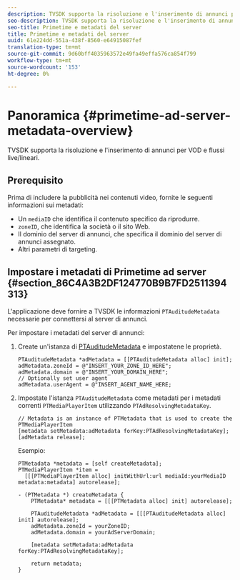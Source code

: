 ```yaml
---
description: TVSDK supporta la risoluzione e l'inserimento di annunci per VOD e flussi live/lineari.
seo-description: TVSDK supporta la risoluzione e l'inserimento di annunci per VOD e flussi live/lineari.
seo-title: Primetime e metadati del server
title: Primetime e metadati del server
uuid: 61e224dd-551a-438f-8560-e64915087fef
translation-type: tm+mt
source-git-commit: 9d60bff4035963572e49fa49effa576ca854f799
workflow-type: tm+mt
source-wordcount: '153'
ht-degree: 0%

---
```



# Panoramica {#primetime-ad-server-metadata-overview}

TVSDK supporta la risoluzione e l&#39;inserimento di annunci per VOD e flussi live/lineari.

## Prerequisito

Prima di includere la pubblicità nei contenuti video, fornite le seguenti informazioni sui metadati:

* Un `mediaID` che identifica il contenuto specifico da riprodurre.
* `zoneID`, che identifica la società o il sito Web.
* Il dominio del server di annunci, che specifica il dominio del server di annunci assegnato.
* Altri parametri di targeting.

## Impostare i metadati di Primetime ad server {#section_86C4A3B2DF124770B9B7FD2511394313}

L&#39;applicazione deve fornire a TVSDK le informazioni `PTAuditudeMetadata` necessarie per connettersi al server di annunci.

Per impostare i metadati del server di annunci:

1. Create un&#39;istanza di [PTAuditudeMetadata](https://help.adobe.com/en_US/primetime/api/psdk/appledoc/Classes/PTAuditudeMetadata.html) e impostatene le proprietà.

   ```
   PTAuditudeMetadata *adMetadata = [[PTAuditudeMetadata alloc] init];  
   adMetadata.zoneId = @"INSERT_YOUR_ZONE_ID_HERE"; 
   adMetadata.domain = @"INSERT_YOUR_DOMAIN_HERE"; 
   // Optionally set user agent 
   adMetadata.userAgent = @"INSERT_AGENT_NAME_HERE; 
   ```

1. Impostate l&#39;istanza `PTAuditudeMetadata` come metadati per i metadati correnti `PTMediaPlayerItem` utilizzando `PTAdResolvingMetadataKey`.

   ```
   // Metadata is an instance of PTMetadata that is used to create the PTMediaPlayerItem 
   [metadata setMetadata:adMetadata forKey:PTAdResolvingMetadataKey];  
   [adMetadata release];
   ```

   Esempio:

   ```
   PTMetadata *metadata = [self createMetadata]; 
   PTMediaPlayerItem *item =  
     [[[PTMediaPlayerItem alloc] initWithUrl:url mediaId:yourMediaID metadata:metadata] autorelease]; 
   
   - (PTMetadata *) createMetadata { 
       PTMetadata* metadata = [[[PTMetadata alloc] init] autorelease]; 
   
       PTAuditudeMetadata *adMetadata = [[[PTAuditudeMetadata alloc] init] autorelease];  
       adMetadata.zoneId = yourZoneID; 
       adMetadata.domain = yourAdServerDomain; 
   
       [metadata setMetadata:adMetadata forKey:PTAdResolvingMetadataKey]; 
   
       return metadata; 
   }
   ```

